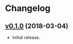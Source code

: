# Changelog

## [v0.1.0](https://github.com/yuuki/lstf/compare/...v0.1.0) (2018-03-04)

- Initial release.
